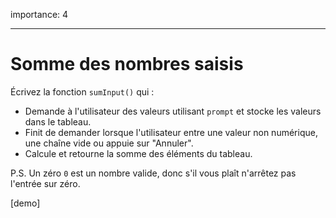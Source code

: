 importance: 4

---

# Somme des nombres saisis

Écrivez la fonction `sumInput()` qui :

- Demande à l'utilisateur des valeurs utilisant `prompt` et stocke les valeurs dans le tableau.
- Finit de demander lorsque l'utilisateur entre une valeur non numérique, une chaîne vide ou appuie sur "Annuler".
- Calcule et retourne la somme des éléments du tableau.

P.S.
Un zéro `0` est un nombre valide, donc s'il vous plaît n'arrêtez pas l'entrée sur zéro.

[demo]
